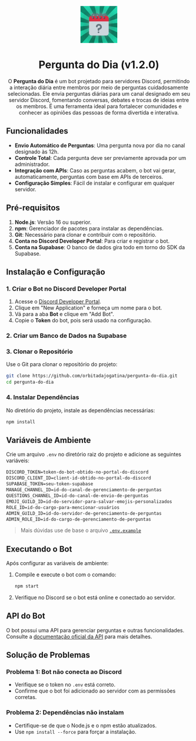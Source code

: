 <div align="center">
   <img src="/public/logo.png" width="100" height="100" />
   
   # Pergunta do Dia (v1.2.0)
   
   O **Pergunta do Dia** é um bot projetado para servidores Discord, permitindo a interação diária entre membros por meio de perguntas cuidadosamente selecionadas. Ele envia perguntas diárias para um canal designado em seu servidor Discord, fomentando conversas, debates e trocas de ideias entre os membros. É uma ferramenta ideal para fortalecer comunidades e conhecer as opiniões das pessoas de forma divertida e interativa.
</div>

## Funcionalidades

- **Envio Automático de Perguntas**: Uma pergunta nova por dia no canal designado às 12h.
- **Controle Total**: Cada pergunta deve ser previamente aprovada por um administrador.
- **Integração com APIs**: Caso as perguntas acabem, o bot vai gerar, automaticamente, perguntas com base em APIs de terceiros.
- **Configuração Simples**: Fácil de instalar e configurar em qualquer servidor.

## Pré-requisitos

1. **Node.js**: Versão 16 ou superior.
2. **npm**: Gerenciador de pacotes para instalar as dependências.
3. **Git**: Necessário para clonar e contribuir com o repositório.
4. **Conta no Discord Developer Portal**: Para criar e registrar o bot.
5. **Conta na Supabase**: O banco de dados gira todo em torno do SDK da Supabase.

## Instalação e Configuração

### 1. Criar o Bot no Discord Developer Portal

1. Acesse o [Discord Developer Portal](https://discord.com/developers/applications).
2. Clique em "New Application" e forneça um nome para o bot.
3. Vá para a aba **Bot** e clique em "Add Bot".
4. Copie o **Token** do bot, pois será usado na configuração.

### 2. Criar um Banco de Dados na Supabase

### 3. Clonar o Repositório

Use o Git para clonar o repositório do projeto:

```bash
git clone https://github.com/orbitadajogatina/pergunta-do-dia.git
cd pergunta-do-dia
```

### 4. Instalar Dependências

No diretório do projeto, instale as dependências necessárias:

```bash
npm install
```

## Variáveis de Ambiente

Crie um arquivo `.env` no diretório raiz do projeto e adicione as seguintes variáveis:

```env
DISCORD_TOKEN=token-do-bot-obtido-no-portal-do-discord
DISCORD_CLIENT_ID=client-id-obtido-no-portal-do-discord
SUPABASE_TOKEN=seu-token-supabase
MANAGE_CHANNEL_ID=id-do-canal-de-gerenciamento-de-perguntas
QUESTIONS_CHANNEL_ID=id-do-canal-de-envio-de-perguntas
EMOJI_GUILD_ID=id-do-servidor-para-salvar-emojis-personalizados
ROLE_ID=id-do-cargo-para-mencionar-usuários
ADMIN_GUILD_ID=id-do-servidor-de-gerenciamento-de-perguntas
ADMIN_ROLE_ID=id-do-cargo-de-gerenciamento-de-perguntas
```

> Mais dúvidas use de base o arquivo [`.env.example`](/.env.example)

## **Executando o Bot**

Após configurar as variáveis de ambiente:

1. Compile e execute o bot com o comando:

   ```bash
   npm start
   ```

2. Verifique no Discord se o bot está online e conectado ao servidor.

## **API do Bot**

O bot possui uma API para gerenciar perguntas e outras funcionalidades. Consulte a [documentação oficial da API](https://rbitadajogatina.mintlify.app/introduction) para mais detalhes.

## Solução de Problemas

### Problema 1: Bot não conecta ao Discord

- Verifique se o token no `.env` está correto.
- Confirme que o bot foi adicionado ao servidor com as permissões corretas.

### Problema 2: Dependências não instalam

- Certifique-se de que o Node.js e o npm estão atualizados.
- Use `npm install --force` para forçar a instalação.

